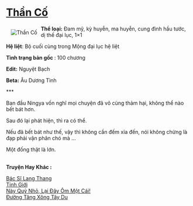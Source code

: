 <a href="https://utruyen.com/than-co/21586/" title="Thần Cố"><h1>Thần Cố</h1></a><div style="display:table"><img align="right" style="float: left; padding: 10px;" src="https://utruyen.com/images/story/200x260/than-co.jpg" alt="Thần Cố"><b>Thể loại:</b> Đam mỹ, kỳ huyễn, ma huyễn, cung đình hầu tước, dị thế đại lục, 1×1<p></p><b>Hệ liệt</b>: Bộ cuối cùng trong Mộng đại lục hệ liệt<p></p><b>Tình trạng bản gốc </b>: 100 chương  <p></p><b>Edit:</b> Nguyệt Bạch<p></p><b>Beta:</b> Âu Dương Tình<p></p>***<p></p>Ban đầu Ningya vốn nghĩ mọi chuyện đã vô cùng thảm hại, không thể nào bết bát hơn.<p></p>Sau đó lại phát hiện, thì ra có thể.<p></p>Nếu đã bết bát như thế, vậy thì không cần đếm xỉa đến, nói không chừng là đạp phải vận phân chó mà …<p></p>Một đống thật là lớn.</div><p><br><b>Truyện Hay Khác :</b></p><a href="https://utruyen.com/bac-si-lang-thang/21563/" alt="Bác Sĩ Lang Thang">Bác Sĩ Lang Thang</a><br/><a href="https://github.com/quanluxury/truyenhot/tree/master/truyenhay/7274/" alt="Tinh Giới">Tinh Giới</a><br/><a href="https://truyenngontinhay.wordpress.com/2019/10/03/nay-quy-nho-lai-day-om-mot-cai/" alt="Này Quỷ Nhỏ, Lại Đây Ôm Một Cái!">Này Quỷ Nhỏ, Lại Đây Ôm Một Cái!</a><br/><a href="https://github.com/quanluxury/truyenhot/tree/master/truyenhay/16929/" alt="Đường Tăng Xông Tây Du">Đường Tăng Xông Tây Du</a><br/>